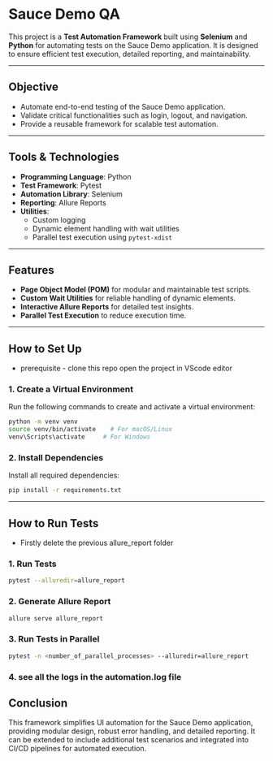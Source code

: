 # Sauce Demo QA

This project is a **Test Automation Framework** built using **Selenium** and **Python** for automating tests on the Sauce Demo application. It is designed to ensure efficient test execution, detailed reporting, and maintainability.

---

## Objective

- Automate end-to-end testing of the Sauce Demo application.
- Validate critical functionalities such as login, logout, and navigation.
- Provide a reusable framework for scalable test automation.

---

## Tools & Technologies

- **Programming Language**: Python
- **Test Framework**: Pytest
- **Automation Library**: Selenium
- **Reporting**: Allure Reports
- **Utilities**:
  - Custom logging
  - Dynamic element handling with wait utilities
  - Parallel test execution using `pytest-xdist`

---

## Features

- **Page Object Model (POM)** for modular and maintainable test scripts.
- **Custom Wait Utilities** for reliable handling of dynamic elements.
- **Interactive Allure Reports** for detailed test insights.
- **Parallel Test Execution** to reduce execution time.

---

## How to Set Up

- prerequisite - clone this repo open the project in VScode editor

### 1. Create a Virtual Environment

Run the following commands to create and activate a virtual environment:

```bash
python -m venv venv
source venv/bin/activate    # For macOS/Linux
venv\Scripts\activate     # For Windows
```

### 2. Install Dependencies

Install all required dependencies:

```bash
pip install -r requirements.txt
```

---

## How to Run Tests

- Firstly delete the previous allure_report folder 

### 1. Run Tests

```bash
pytest --alluredir=allure_report
```

### 2. Generate Allure Report

```bash
allure serve allure_report
```

### 3. Run Tests in Parallel

```bash
pytest -n <number_of_parallel_processes> --alluredir=allure_report
```

### 4. see all the logs in the automation.log file

## Conclusion

This framework simplifies UI automation for the Sauce Demo application, providing modular design, robust error handling, and detailed reporting. It can be extended to include additional test scenarios and integrated into CI/CD pipelines for automated execution.
